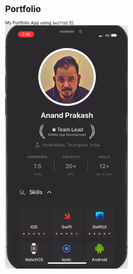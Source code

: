 # Portfolio
My Portfolio App using `SwiftUI`
![]<img src="https://github.com/anand00/Portfolio/blob/main/MyPortfolio/Resources/portfolio.gif" width="400" height="790">
